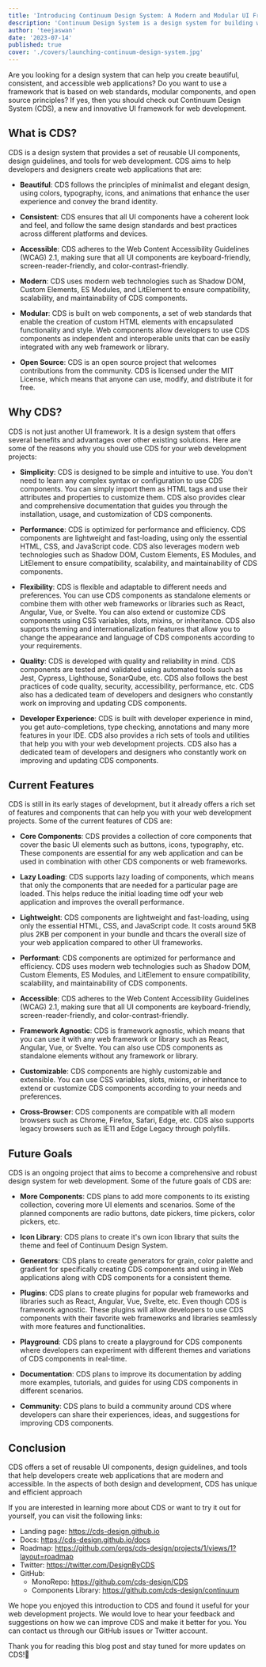 ```yaml
---
title: 'Introducing Continuum Design System: A Modern and Modular UI Framework for Web Development'
description: 'Continuum Design System is a design system for building web applications. It is a collection of reusable components, guided by clear standards, that can be assembled together to build a number of applications.'
author: 'teejaswan'
date: '2023-07-14'
published: true
cover: './covers/launching-continuum-design-system.jpg'
---
```


Are you looking for a design system that can help you create beautiful, consistent, and accessible web applications? Do you want to use a framework that is based on web standards, modular components, and open source principles? If yes, then you should check out Continuum Design System (CDS), a new and innovative UI framework for web development.

## What is CDS?

CDS is a design system that provides a set of reusable UI components, design guidelines, and tools for web development. CDS aims to help developers and designers create web applications that are:

- **Beautiful**: CDS follows the principles of minimalist and elegant design, using colors, typography, icons, and animations that enhance the user experience and convey the brand identity.

- **Consistent**: CDS ensures that all UI components have a coherent look and feel, and follow the same design standards and best practices across different platforms and devices.

- **Accessible**: CDS adheres to the Web Content Accessibility Guidelines (WCAG) 2.1, making sure that all UI components are keyboard-friendly, screen-reader-friendly, and color-contrast-friendly.

- **Modern**: CDS uses modern web technologies such as Shadow DOM, Custom Elements, ES Modules, and LitElement to ensure compatibility, scalability, and maintainability of CDS components.

- **Modular**: CDS is built on web components, a set of web standards that enable the creation of custom HTML elements with encapsulated functionality and style. Web components allow developers to use CDS components as independent and interoperable units that can be easily integrated with any web framework or library.

- **Open Source**: CDS is an open source project that welcomes contributions from the community. CDS is licensed under the MIT License, which means that anyone can use, modify, and distribute it for free.

## Why CDS?

CDS is not just another UI framework. It is a design system that offers several benefits and advantages over other existing solutions. Here are some of the reasons why you should use CDS for your web development projects:

- **Simplicity**: CDS is designed to be simple and intuitive to use. You don't need to learn any complex syntax or configuration to use CDS components. You can simply import them as HTML tags and use their attributes and properties to customize them. CDS also provides clear and comprehensive documentation that guides you through the installation, usage, and customization of CDS components.

- **Performance**: CDS is optimized for performance and efficiency. CDS components are lightweight and fast-loading, using only the essential HTML, CSS, and JavaScript code. CDS also leverages modern web technologies such as Shadow DOM, Custom Elements, ES Modules, and LitElement to ensure compatibility, scalability, and maintainability of CDS components.

- **Flexibility**: CDS is flexible and adaptable to different needs and preferences. You can use CDS components as standalone elements or combine them with other web frameworks or libraries such as React, Angular, Vue, or Svelte. You can also extend or customize CDS components using CSS variables, slots, mixins, or inheritance. CDS also supports theming and internationalization features that allow you to change the appearance and language of CDS components according to your requirements.

- **Quality**: CDS is developed with quality and reliability in mind. CDS components are tested and validated using automated tools such as Jest, Cypress, Lighthouse, SonarQube, etc. CDS also follows the best practices of code quality,
security, accessibility, performance, etc. CDS also has a dedicated team of developers and designers who constantly work on improving and updating CDS components.

- **Developer Experience**: CDS is built with developer experience in mind, you get auto-completions, type checking, annotations and many more features in your IDE. CDS also provides a rich sets of tools and utilities that help you with your web development projects. CDS also has a dedicated team of developers and designers who constantly work on improving and updating CDS components.

<!-- ## Where to use CDS?

CDS is suitable for any web development project that requires a modern and modular UI framework. You can use CDS for creating:

- **Websites**: You can use CDS to create static or dynamic websites that showcase your products, services, portfolio, blog, etc. You can use CDS components to create attractive and accessible websites. 

- **Web Components**: You can use CDS to create your own custom web components that extend or complement the existing CDS components. You can use the same web standards and technologies that CDS uses to create your own HTML elements with encapsulated functionality and style. -->

## Current Features

CDS is still in its early stages of development, but it already offers a rich set of features and components that can help you with your web development projects. Some of the current features of CDS are:

- **Core Components**: CDS provides a collection of core components that cover the basic UI elements such as buttons, icons, typography, etc. These components are essential for any web application and can be used in combination with other CDS components or web frameworks.

- **Lazy Loading**: CDS supports lazy loading of components, which means that only the components that are needed for a particular page are loaded. This helps reduce the initial loading time odf your web application and improves the overall performance.

- **Lightweight**: CDS components are lightweight and fast-loading, using only the essential HTML, CSS, and JavaScript code. It costs around 5KB plus 2KB per component in your bundle and thcars the overall size of your web application compared to other UI frameworks.

- **Performant**: CDS components are optimized for performance and efficiency. CDS uses modern web technologies such as Shadow DOM, Custom Elements, ES Modules, and LitElement to ensure compatibility, scalability, and maintainability of CDS components.

- **Accessible**: CDS adheres to the Web Content Accessibility Guidelines (WCAG) 2.1, making sure that all UI components are keyboard-friendly, screen-reader-friendly, and color-contrast-friendly.

- **Framework Agnostic**: CDS is framework agnostic, which means that you can use it with any web framework or library such as React, Angular, Vue, or Svelte. You can also use CDS components as standalone elements without any framework or library.

- **Customizable**: CDS components are highly customizable and extensible. You can use CSS variables, slots, mixins, or inheritance to extend or customize CDS components according to your needs and preferences.

- **Cross-Browser**: CDS components are compatible with all modern browsers such as Chrome, Firefox, Safari, Edge, etc. CDS also supports legacy browsers such as IE11 and Edge Legacy through polyfills.

## Future Goals

CDS is an ongoing project that aims to become a comprehensive and robust design system for web development. Some of the future goals of CDS are:

- **More Components**: CDS plans to add more components to its existing collection, covering more UI elements and scenarios. Some of the planned components are radio buttons, date pickers, time pickers, color pickers, etc.

- **Icon Library**: CDS plans to create it's own icon library that suits the theme and feel of Continuum Design System.

- **Generators**: CDS plans to create generators for grain, color palette and gradient for specifically creating CDS components and using in Web applications along with CDS components for a consistent theme.

- **Plugins**: CDS plans to create plugins for popular web frameworks and libraries such as React, Angular, Vue, Svelte, etc. Even though CDS is framework agnostic. These plugins will allow developers to use CDS components with their favorite web frameworks and libraries seamlessly with more features and functionalities.

- **Playground**: CDS plans to create a playground for CDS components where developers can experiment with different themes and variations of CDS components in real-time.

- **Documentation**: CDS plans to improve its documentation by adding more examples, tutorials, and guides for using CDS components in different scenarios.

- **Community**: CDS plans to build a community around CDS where developers can share their experiences, ideas, and suggestions for improving CDS components.

## Conclusion

CDS offers a set of reusable UI components, design guidelines, and tools that help developers create web applications that are modern and accessible. In the aspects of both design and development, CDS has unique and efficient approach

If you are interested in learning more about CDS or want to try it out for yourself, you can visit the following links:

- Landing page: https://cds-design.github.io
- Docs: https://cds-design.github.io/docs
- Roadmap: https://github.com/orgs/cds-design/projects/1/views/1?layout=roadmap
- Twitter: https://twitter.com/DesignByCDS
- GitHub: 
  - MonoRepo: https://github.com/cds-design/CDS
  - Components Library: https://github.com/cds-design/continuum

We hope you enjoyed this introduction to CDS and found it useful for your web development projects. We would love to hear your feedback and suggestions on how we can improve CDS and make it better for you. You can contact us through our GitHub issues or Twitter account.

Thank you for reading this blog post and stay tuned for more updates on CDS!👋

